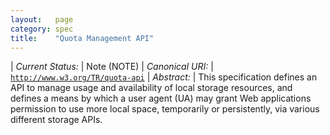```yaml
---
layout:   page
category: spec
title:    "Quota Management API"
---
```


| *Current Status:* | Note (NOTE)
| *Canonical URI:* | [`http://www.w3.org/TR/quota-api`](http://www.w3.org/TR/quota-api)
| *Abstract:* | This specification defines an API to manage usage and availability of local storage resources, and defines a means by which a user agent (UA) may grant Web applications permission to use more local space, temporarily or persistently, via various different storage APIs.